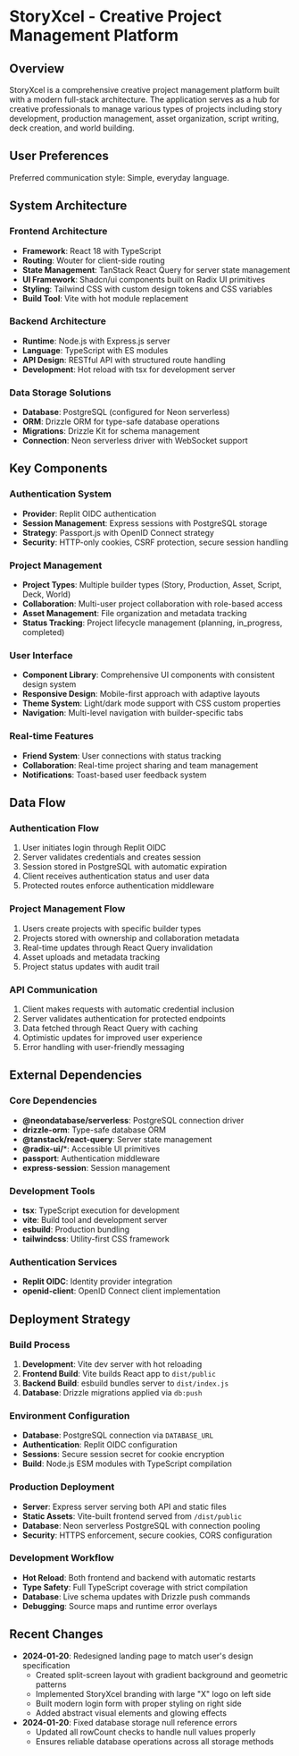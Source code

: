 # StoryXcel - Creative Project Management Platform

## Overview

StoryXcel is a comprehensive creative project management platform built with a modern full-stack architecture. The application serves as a hub for creative professionals to manage various types of projects including story development, production management, asset organization, script writing, deck creation, and world building.

## User Preferences

Preferred communication style: Simple, everyday language.

## System Architecture

### Frontend Architecture
- **Framework**: React 18 with TypeScript
- **Routing**: Wouter for client-side routing
- **State Management**: TanStack React Query for server state management
- **UI Framework**: Shadcn/ui components built on Radix UI primitives
- **Styling**: Tailwind CSS with custom design tokens and CSS variables
- **Build Tool**: Vite with hot module replacement

### Backend Architecture
- **Runtime**: Node.js with Express.js server
- **Language**: TypeScript with ES modules
- **API Design**: RESTful API with structured route handling
- **Development**: Hot reload with tsx for development server

### Data Storage Solutions
- **Database**: PostgreSQL (configured for Neon serverless)
- **ORM**: Drizzle ORM for type-safe database operations
- **Migrations**: Drizzle Kit for schema management
- **Connection**: Neon serverless driver with WebSocket support

## Key Components

### Authentication System
- **Provider**: Replit OIDC authentication
- **Session Management**: Express sessions with PostgreSQL storage
- **Strategy**: Passport.js with OpenID Connect strategy
- **Security**: HTTP-only cookies, CSRF protection, secure session handling

### Project Management
- **Project Types**: Multiple builder types (Story, Production, Asset, Script, Deck, World)
- **Collaboration**: Multi-user project collaboration with role-based access
- **Asset Management**: File organization and metadata tracking
- **Status Tracking**: Project lifecycle management (planning, in_progress, completed)

### User Interface
- **Component Library**: Comprehensive UI components with consistent design system
- **Responsive Design**: Mobile-first approach with adaptive layouts
- **Theme System**: Light/dark mode support with CSS custom properties
- **Navigation**: Multi-level navigation with builder-specific tabs

### Real-time Features
- **Friend System**: User connections with status tracking
- **Collaboration**: Real-time project sharing and team management
- **Notifications**: Toast-based user feedback system

## Data Flow

### Authentication Flow
1. User initiates login through Replit OIDC
2. Server validates credentials and creates session
3. Session stored in PostgreSQL with automatic expiration
4. Client receives authentication status and user data
5. Protected routes enforce authentication middleware

### Project Management Flow
1. Users create projects with specific builder types
2. Projects stored with ownership and collaboration metadata
3. Real-time updates through React Query invalidation
4. Asset uploads and metadata tracking
5. Project status updates with audit trail

### API Communication
1. Client makes requests with automatic credential inclusion
2. Server validates authentication for protected endpoints
3. Data fetched through React Query with caching
4. Optimistic updates for improved user experience
5. Error handling with user-friendly messaging

## External Dependencies

### Core Dependencies
- **@neondatabase/serverless**: PostgreSQL connection driver
- **drizzle-orm**: Type-safe database ORM
- **@tanstack/react-query**: Server state management
- **@radix-ui/***: Accessible UI primitives
- **passport**: Authentication middleware
- **express-session**: Session management

### Development Tools
- **tsx**: TypeScript execution for development
- **vite**: Build tool and development server
- **esbuild**: Production bundling
- **tailwindcss**: Utility-first CSS framework

### Authentication Services
- **Replit OIDC**: Identity provider integration
- **openid-client**: OpenID Connect client implementation

## Deployment Strategy

### Build Process
1. **Development**: Vite dev server with hot reloading
2. **Frontend Build**: Vite builds React app to `dist/public`
3. **Backend Build**: esbuild bundles server to `dist/index.js`
4. **Database**: Drizzle migrations applied via `db:push`

### Environment Configuration
- **Database**: PostgreSQL connection via `DATABASE_URL`
- **Authentication**: Replit OIDC configuration
- **Sessions**: Secure session secret for cookie encryption
- **Build**: Node.js ESM modules with TypeScript compilation

### Production Deployment
- **Server**: Express server serving both API and static files
- **Static Assets**: Vite-built frontend served from `/dist/public`
- **Database**: Neon serverless PostgreSQL with connection pooling
- **Security**: HTTPS enforcement, secure cookies, CORS configuration

### Development Workflow
- **Hot Reload**: Both frontend and backend with automatic restarts
- **Type Safety**: Full TypeScript coverage with strict compilation
- **Database**: Live schema updates with Drizzle push commands
- **Debugging**: Source maps and runtime error overlays

## Recent Changes
- **2024-01-20**: Redesigned landing page to match user's design specification
  - Created split-screen layout with gradient background and geometric patterns
  - Implemented StoryXcel branding with large "X" logo on left side
  - Built modern login form with proper styling on right side
  - Added abstract visual elements and glowing effects
- **2024-01-20**: Fixed database storage null reference errors
  - Updated all rowCount checks to handle null values properly
  - Ensures reliable database operations across all storage methods